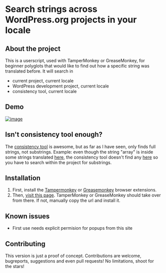 # Search strings across WordPress.org projects in your locale

## About the project

This is a userscript, used with TamperMonkey or GreaseMonkey, for beginner polyglots that would like to find out how a specific string was translated before. It will search in 
- current project, current locale
- WordPress development project, current locale
- consistency tool, current locale

## Demo

[![image](https://user-images.githubusercontent.com/65488419/114697845-0f3eee80-9d27-11eb-8356-4632871e9d3b.png)](https://www.youtube.com/watch?v=9TV8CAzpitE)




## Isn't consistency tool enough? 
The [consistency tool](https://translate.wordpress.org/consistency/) is awesome, but as far as I have seen, only finds full strings, not substrings.
Example: even though the string "array" is inside some strings translated [here](https://translate.wordpress.org/projects/wp/dev/ro/default/?filters%5Bterm%5D=array), the consistency tool doesn't find any [here](https://translate.wordpress.org/consistency/?search=array&set=ro%2Fdefault&project=) so you have to search within the project for substrings. 

## Installation

1. First, install the <a href="http://tampermonkey.net/">Tampermonkey</a> or <a href="http://www.greasespot.net/">Greasemonkey</a> browser extensions.
2. Then, [visit this page](https://raw.githubusercontent.com/vlad-timotei/wporg-string-search/main/src/wporg-search-strings-across-projects.js). TamperMonkey or GreaseMonkey should take over from there. If not, manually copy the url and install it.

## Known issues
- First use needs explicit permision for popups from this site

## Contributing
This version is just a proof of concept. Contributions are welcome, bugreports, suggestions and even pull requests! No limitations, shoot for the stars!
